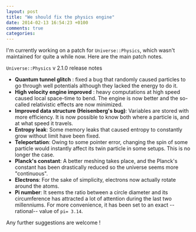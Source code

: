 ```yaml
---
layout: post
title: "We should fix the physics engine"
date: 2014-02-13 16:54:23 +0100
comments: true
categories: 
---
```


I'm currently working on a patch for `Universe::Physics`, which wasn't maintained for quite a while now.  Here are the main patch notes. 

`Universe::Physics` v 2.1.0 release notes

- **Quantum tunnel glitch** : fixed a bug that randomly caused particles to go through well potentials although they lacked the energy to do it.
- **High velocity engine improved** : heavy computations at high speed caused local space-time to bend. The engine is now better and the so-called relativistic effects are now minimized.
- **Improved data structure (Heisenberg's bug)**: Variables are stored with more efficiency. It is now possible to know both where a particle is, and at what speed it travels.
- **Entropy leak**: Some memory leaks that caused entropy to constantly grow without limit have been fixed.
- **Teleportation**: Owing to some pointer error, changing the spin of some particle would instantly affect its twin particle in some setups. This is no longer the case.
- **Planck's constant**: A better meshing takes place, and the Planck's constant has been drastically reduced so the universe seems more "continuous".
- **Electrons**: For the sake of simplicity, electrons now actually rotate around the atoms.
- **Pi number**: It seems the ratio between a circle diameter and its circumference has attracted a lot of attention during the last two millenniums. For more convenience, it has been set to an exact --rational-- value of `pi= 3.14`.

Any further suggestions are welcome !
